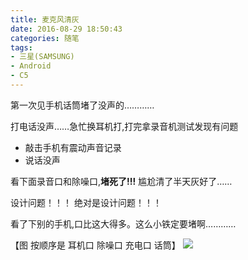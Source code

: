 ```yaml
---
title: 麦克风清灰
date: 2016-08-29 18:50:43
categories: 随笔
tags: 
- 三星(SAMSUNG)
- Android
- C5
---
```

第一次见手机话筒堵了没声的…………

打电话没声……急忙换耳机打,打完拿录音机测试发现有问题 
- 敲击手机有震动声音记录
- 说话没声

看下面录音口和除噪口,**堵死了!!!**
尴尬清了半天灰好了……

设计问题！！！
绝对是设计问题！！！

看了下别的手机,口比这大得多。这么小铁定要堵啊…………

【图 按顺序是 耳机口 除噪口 充电口 话筒】
![](/post/img/Microphone_cleaning.png)